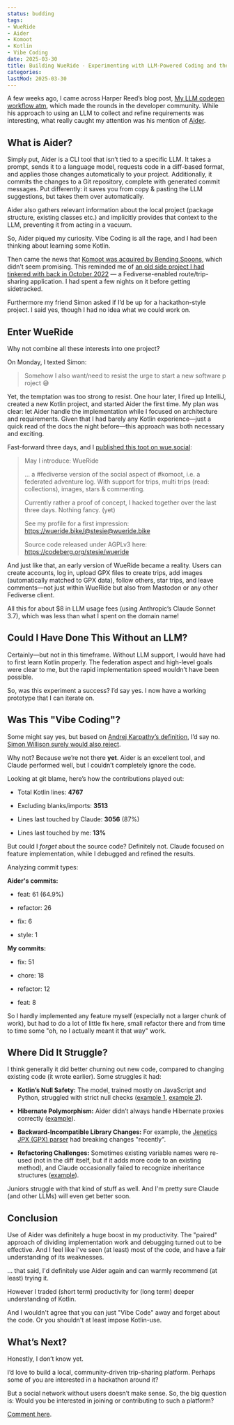 ```yaml
---
status: budding
tags:
- WueRide
- Aider
- Komoot
- Kotlin
- Vibe Coding
date: 2025-03-30
title: Building WueRide - Experimenting with LLM-Powered Coding and the Fediverse
categories:
lastMod: 2025-03-30
---
```

A few weeks ago, I came across Harper Reed’s blog post, [My LLM codegen workflow atm](https://harper.blog/2025/02/16/my-llm-codegen-workflow-atm/), which made the rounds in the developer community. While his approach to using an LLM to collect and refine requirements was interesting, what really caught my attention was his mention of [Aider](https://aider.chat/).

## What is Aider?

Simply put, Aider is a CLI tool that isn’t tied to a specific LLM. It takes a prompt, sends it to a language model, requests code in a diff-based format, and applies those changes automatically to your project. Additionally, it commits the changes to a Git repository, complete with generated commit messages. Put differently: it saves you from copy & pasting the LLM suggestions, but takes them over automatically.

Aider also gathers relevant information about the local project (package structure, existing classes etc.) and implicitly provides that context to the LLM, preventing it from acting in a vacuum.

So, Aider piqued my curiosity. Vibe Coding is all the rage, and I had been thinking about learning some Kotlin.

Then came the news that [Komoot was acquired by Bending Spoons](https://www.dcrainmaker.com/2025/03/komoot-acquired-history-says-this-wont-end-well.html), which didn’t seem promising. This reminded me of [an old side project I had tinkered with back in October 2022](https://codeberg.org/stesie/wueride/src/tag/php-legacy) — a Fediverse-enabled route/trip-sharing application. I had spent a few nights on it before getting sidetracked.

Furthermore my friend Simon asked if I’d be up for a hackathon-style project. I said yes, though I had no idea what we could work on.

## Enter WueRide

Why not combine all these interests into one project?

On Monday, I texted Simon:
> Somehow I also want/need to resist the urge to start a new software project 😅

Yet, the temptation was too strong to resist. One hour later, I fired up IntelliJ, created a new Kotlin project, and started Aider the first time. My plan was clear: let Aider handle the implementation while I focused on architecture and requirements. Given that I had barely any Kotlin experience—just a quick read of the docs the night before—this approach was both necessary and exciting.

Fast-forward three days, and I [published this toot on wue.social](https://wue.social/@rolf/114236651019278127):

> May I introduce: WueRide
>
>  ... a #fediverse version of the social aspect of #komoot, i.e. a federated adventure log. With support for trips, multi trips (read: collections), images, stars & commenting.
>
>  Currently rather a proof of concept, I hacked together over the last three days. Nothing fancy. (yet)
>
>  See my profile for a first impression: https://wueride.bike/@stesie@wueride.bike
>
>  Source code released under AGPLv3 here: https://codeberg.org/stesie/wueride

And just like that, an early version of WueRide became a reality. Users can create accounts, log in, upload GPX files to create trips, add images (automatically matched to GPX data), follow others, star trips, and leave comments—not just within WueRide but also from Mastodon or any other Fediverse client.

All this for about $8 in LLM usage fees (using Anthropic’s Claude Sonnet 3.7), which was less than what I spent on the domain name!

## Could I Have Done This Without an LLM?

Certainly—but not in this timeframe. Without LLM support, I would have had to first learn Kotlin properly. The federation aspect and high-level goals were clear to me, but the rapid implementation speed wouldn’t have been possible.

So, was this experiment a success? I’d say yes. I now have a working prototype that I can iterate on.

## Was This "Vibe Coding"?

Some might say yes, but based on [Andrej Karpathy’s definition](https://x.com/karpathy/status/1886192184808149383), I’d say no. [Simon Willison surely would also reject](https://simonwillison.net/2025/Mar/19/vibe-coding).

Why not? Because we’re not there **yet**. Aider is an excellent tool, and Claude performed well, but I couldn’t completely ignore the code.

Looking at git blame, here’s how the contributions played out:

  + Total Kotlin lines: **4767**

  + Excluding blanks/imports: **3513**

  + Lines last touched by Claude: **3056** (87%)

  + Lines last touched by me: **13%**

But could I *forget* about the source code? Definitely not. Claude focused on feature implementation, while I debugged and refined the results.

Analyzing commit types:

**Aider's commits:**

  + feat: 61 (64.9%)

  + refactor: 26

  + fix: 6

  + style: 1

**My commits:**

  + fix: 51

  + chore: 18

  + refactor: 12

  + feat: 8

So I hardly implemented any feature myself (especially not a larger chunk of work), but had to do a lot of little fix here, small refactor there and from time to time some "oh, no I actually meant it that way"  work.

## Where Did It Struggle?

I think generally it did better churning out new code, compared to changing existing code (it wrote earlier). Some struggles it had:

  + **Kotlin’s Null Safety:** The model, trained mostly on JavaScript and Python, struggled with strict null checks ([example 1](https://codeberg.org/stesie/wueride/commit/5e6d5a63b36694f3e26721f3bbdfe74d15af7ac6), [example 2](https://codeberg.org/stesie/wueride/commit/09e1bf2f7d83a2dd068fb446e59a145731f77904)).

  + **Hibernate Polymorphism:** Aider didn’t always handle Hibernate proxies correctly ([example](https://codeberg.org/stesie/wueride/commit/82337176bea7cc52d8c7b7a2dc12ee55b9968f23)).

  + **Backward-Incompatible Library Changes:** For example, the [Jenetics JPX (GPX) parser](https://github.com/jenetics/jpx) had breaking changes "recently".

  + **Refactoring Challenges:** Sometimes existing variable names were re-used (not in the diff itself, but if it adds more code to an existing method), and Claude occasionally failed to recognize inheritance structures ([example](https://codeberg.org/stesie/wueride/commit/89e4a41b50febe2c7a535dd8c6c94a2d17c784e3)).

Juniors struggle with that kind of stuff as well. And I'm pretty sure Claude (and other LLMs) will even get better soon.

## Conclusion

Use of Aider was definitely a huge boost in my productivity. The "paired" approach of dividing implementation work and debugging turned out to be effective. And I feel like I've seen (at least) most of the code, and have a fair understanding of its weaknesses.

... that said, I'd definitely use Aider again and can warmly recommend (at least) trying it.

However I traded (short term) productivity for (long term) deeper understanding of Kotlin.

And I wouldn't agree that you can just "Vibe Code" away and forget about the code. Or you shouldn't at least impose Kotlin-use.

## What’s Next?

Honestly, I don’t know yet.

I’d love to build a local, community-driven trip-sharing platform. Perhaps some of you are interested in a hackathon around it?

But a social network without users doesn’t make sense. So, the big question is: Would you be interested in joining or contributing to such a platform?

[Comment here](https://wue.social/@rolf/114252302119667603).
